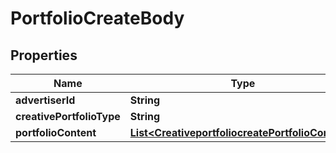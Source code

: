 # PortfolioCreateBody

## Properties
Name | Type | Description | Notes
------------ | ------------- | ------------- | -------------
**advertiserId** | **String** |  |[required]  
**creativePortfolioType** | **String** |  |  [optional]
**portfolioContent** | [**List&lt;CreativeportfoliocreatePortfolioContent&gt;**](CreativeportfoliocreatePortfolioContent.md) |  |[required]  
